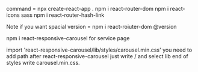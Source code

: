  command = npx create-react-app .
   npm i react-router-dom
 npm i react-icons sass 
npm i react-router-hash-link

Note if you want spacial version = npm i react-roiuter-dom @version

npm i react-responsive-carousel for service page


import 'react-responsive-carousel/lib/styles/carousel.min.css' you need to add path after react-responsive-carousel just write / and select lib end of styles write carousel.min.css.